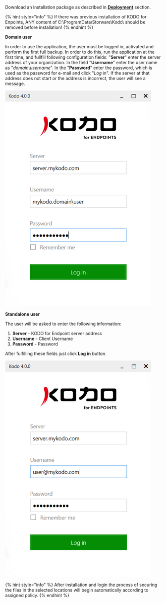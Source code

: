 Download an installation package as described in [__Deployment__](../management/client-deployment/README.md) section.


{% hint style="info" %}
If there was previous installation of KODO for Enpoints,
ANY content of C:\ProgramData\Storware\Kodo\ should be removed before installation!
{% endhint %}



__Domain user__


In order to use the application, the user must be logged in, activated and perform the first full backup. In order to do this, run the application at the first time, and fullfill following configuration fields: "__Server__" enter the server address of your organization. In the field "__Username__" enter the user name as "_domain\username_". In the "__Password__" enter the password, which is used as the password for e-mail and click "_Log in_". If the server at that address does not start or the address is incorrect, the user will see a message.


![](../.gitbook/assets/kodologin.png)

__Standalone user__



The user will be asked to enter the following information:
1. __Server__ - KODO for Endpoint server address
2. __Username__ - Client Username
3. __Password__ - Password 


After fulfilling these fields just click __Log in__ button.

![](../.gitbook/assets/kodologinstandalone.png)

{% hint style="info" %}
After installation and login the process of securing the files in the selected locations will begin automatically according to assigned policy.
{% endhint %}